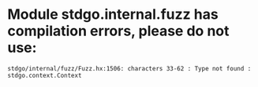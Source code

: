 # Module stdgo.internal.fuzz has compilation errors, please do not use:
```
stdgo/internal/fuzz/Fuzz.hx:1506: characters 33-62 : Type not found : stdgo.context.Context

```

